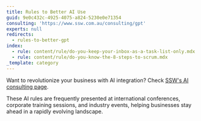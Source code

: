 ```yaml
---
title: Rules to Better AI Use
guid: 9e0c432c-4925-4075-a824-5230e0e71354
consulting: 'https://www.ssw.com.au/consulting/gpt'
experts: null
redirects:
  - rules-to-better-gpt
index:
  - rule: content/rule/do-you-keep-your-inbox-as-a-task-list-only.mdx
  - rule: content/rule/do-you-know-the-8-steps-to-scrum.mdx
_template: category
---
```


Want to revolutionize your business with AI integration? Check [SSW's AI consulting page](https://www.ssw.com.au/consulting/artificial-intelligence).

These AI rules are frequently presented at international conferences, corporate training sessions, and industry events, helping businesses stay ahead in a rapidly evolving landscape.
